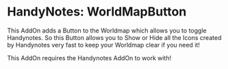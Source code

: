 # HandyNotes: WorldMapButton

This AddOn adds a Button to the Worldmap which allows you to toggle Handynotes.
So this Button allows you to Show or Hide all the Icons created by Handynotes very fast to keep your Worldmap clear if you need it!

This AddOn requires the Handynotes AddOn to work with!
